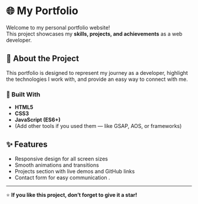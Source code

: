 # 🌐 My Portfolio

Welcome to my personal portfolio website!  
This project showcases my **skills, projects, and achievements** as a web developer.

## 🚀 About the Project
This portfolio is designed to represent my journey as a developer, highlight the technologies I work with, and provide an easy way to connect with me.

### 🔧 Built With
- **HTML5**
- **CSS3**
- **JavaScript (ES6+)**
- (Add other tools if you used them — like GSAP, AOS, or frameworks)

## ✨ Features
- Responsive design for all screen sizes  
- Smooth animations and transitions  
- Projects section with live demos and GitHub links  
- Contact form for easy communication . 



---

⭐ **If you like this project, don’t forget to give it a star!**
